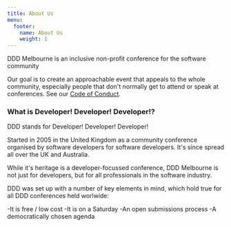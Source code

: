 ```yaml
---
title: About Us
menu:
  footer:
    name: About Us
    weight: 1
---
```

DDD Melbourne is an inclusive non-profit conference for the software community

Our goal is to create an approachable event that appeals to the whole community, especially people that don't normally get to attend or speak at conferences. See our [Code of Conduct](/code-of-conduct).

### What is Developer! Developer! Developer!?
DDD stands for Developer! Developer! Developer! 

Started in 2005 in the United Kingdom as a community conference organised by software developers for software developers. It's since spread all over the UK and Australia.

While it's heritage is a developer-focussed conference, DDD Melbourne is not just for developers, but for all professionals in the software industry.

DDD was set up with a number of key elements in mind, which hold true for all DDD conferences held worlwide:

-It is free / low cost
-It is on a Saturday
-An open submissions process
-A democratically chosen agenda